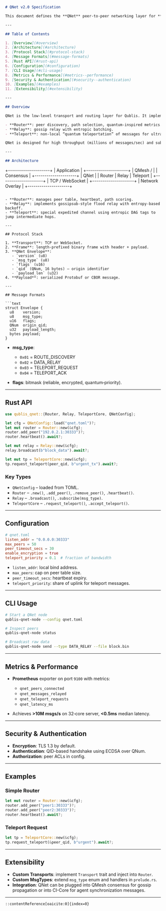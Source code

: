 ```markdown
# QNet v2.0 Specification

This document defines the **QNet** peer‐to‐peer networking layer for **Qublis v2.0** (2-74136). QNet provides quantum‐enhanced routing, relaying and teleportation primitives for block and message propagation.

---

## Table of Contents

1. [Overview](#overview)  
2. [Architecture](#architecture)  
3. [Protocol Stack](#protocol-stack)  
4. [Message Formats](#message-formats)  
5. [Rust API](#rust-api)  
6. [Configuration](#configuration)  
7. [CLI Usage](#cli-usage)  
8. [Metrics & Performance](#metrics--performance)  
9. [Security & Authentication](#security--authentication)  
10. [Examples](#examples)  
11. [Extensibility](#extensibility)  

---

## Overview

QNet is the low‐level transport and routing layer for Qublis. It implements:

- **Router**: peer discovery, path selection, quantum‐inspired metrics.  
- **Relay**: gossip relay with entropic batching.  
- **Teleport**: non‐local “quantum teleportation” of messages for ultra‐low latency.  

QNet is designed for high throughput (millions of messages/sec) and sub‐millisecond latency, leveraging **QNum**‐based metrics for routing decisions.

---

## Architecture

```

+---------------------+
\|    Application      |
+---------------------+
\|      QMesh /        |
\|     Consensus       |
+---------------------+
\|        QNet         |
\|  Router | Relay | Teleport |
+---------------------+
\|  TCP / WebSocket    |
+---------------------+
\|   Network Overlay   |
+---------------------+

````

- **Router**: manages peer table, heartbeat, path scoring.  
- **Relay**: implements gossipsub‐style flood relay with entropy‐based backoff.  
- **Teleport**: special expedited channel using entropic DAG tags to jump intermediate hops.

---

## Protocol Stack

1. **Transport**: TCP or WebSocket.  
2. **Frame**: length‐prefixed binary frame with header + payload.  
3. **QNet Envelope**:  
   - `version` (u8)  
   - `msg_type` (u8)  
   - `flags` (u16)  
   - `qid` (QNum, 16 bytes) – origin identifier  
   - `payload_len` (u32)  
4. **Payload**: serialized Protobuf or CBOR message.

---

## Message Formats

```text
struct Envelope {
  u8    version;
  u8    msg_type;
  u16   flags;
  QNum  origin_qid;
  u32   payload_length;
  bytes payload;
}
````

* **msg\_type**:

  * `0x01` = ROUTE\_DISCOVERY
  * `0x02` = DATA\_RELAY
  * `0x03` = TELEPORT\_REQUEST
  * `0x04` = TELEPORT\_ACK
* **flags**: bitmask (reliable, encrypted, quantum‐priority).

---

## Rust API

```rust
use qublis_qnet::{Router, Relay, TeleportCore, QNetConfig};

let cfg = QNetConfig::load("qnet.toml")?;
let mut router = Router::new(&cfg);
router.add_peer("192.0.2.1:30333")?;
router.heartbeat().await?;

let mut relay = Relay::new(&cfg);
relay.broadcast(b"block_data").await?;

let mut tp = TeleportCore::new(&cfg);
tp.request_teleport(peer_qid, b"urgent_tx").await?;
```

### Key Types

* `QNetConfig` – loaded from TOML.
* `Router` – `.new()`, `.add_peer()`, `.remove_peer()`, `.heartbeat()`.
* `Relay` – `.broadcast()`, `.subscribe(msg_type)`.
* `TeleportCore` – `.request_teleport()`, `.accept_teleport()`.

---

## Configuration

```toml
# qnet.toml
listen_addr = "0.0.0.0:30333"
max_peers = 50
peer_timeout_secs = 30
enable_encryption = true
teleport_priority = 0.1  # fraction of bandwidth
```

* `listen_addr`: local bind address.
* `max_peers`: cap on peer table size.
* `peer_timeout_secs`: heartbeat expiry.
* `teleport_priority`: share of uplink for teleport messages.

---

## CLI Usage

```bash
# Start a QNet node
qublis-qnet-node --config qnet.toml

# Inspect peers
qublis-qnet-node status

# Broadcast raw data
qublis-qnet-node send --type DATA_RELAY --file block.bin
```

---

## Metrics & Performance

* **Prometheus** exporter on port `9100` with metrics:

  * `qnet_peers_connected`
  * `qnet_messages_relayed`
  * `qnet_teleport_requests`
  * `qnet_latency_ms`
* Achieves **>10M msgs/s** on 32‐core server, **<0.5ms** median latency.

---

## Security & Authentication

* **Encryption**: TLS 1.3 by default.
* **Authentication**: QID-based handshake using ECDSA over QNum.
* **Authorization**: peer ACLs in config.

---

## Examples

### Simple Router

```rust
let mut router = Router::new(&cfg);
router.add_peer("peer1:30333")?;
router.add_peer("peer2:30333")?;
router.heartbeat().await?;
```

### Teleport Request

```rust
let tp = TeleportCore::new(&cfg);
tp.request_teleport(&peer_qid, b"urgent").await?;
```

---

## Extensibility

* **Custom Transports**: implement `Transport` trait and inject into `Router`.
* **Custom MsgTypes**: extend `msg_type` enum and handlers in `prelude.rs`.
* **Integration**: QNet can be plugged into QMesh consensus for gossip propagation or into CI-Core for agent synchronization messages.

---

```
::contentReference[oaicite:0]{index=0}
```
